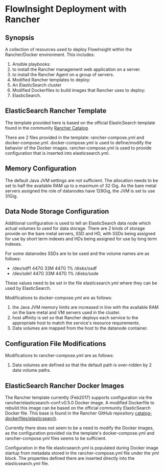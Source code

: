 # FlowInsight Deployment with Rancher

## Synopsis

A collection of resources used to deploy FlowInsight within the Rancher/Docker environment. This includes:

1. Ansible playbooks:
  1. to install the Rancher management web application on a server.
  1. to install the Rancher Agent on a group of servers.
1. Modified Rancher templates to deploy:
  1. An ElasticSearch cluster
1. Modified Dockerfiles to build images that Rancher uses to deploy:
  1. ElasticSearch.

## ElasticSearch Rancher Template

The template provided here is based on the official ElasticSearch template found in the community [Rancher Catalog](https://github.com/rancher/community-catalog/tree/master/templates/elasticsearch-2).

There are 2 files provided in the template: rancher-compose.yml and docker-compose.yml.
docker-compose.yml is used to define/modify the behavior of the Docker images.
rancher-compose.yml is used to provide configuration that is inserted into elasticsearch.yml.

## Memory Configuration

The default Java JVM settings are not sufficient. 
The allocation needs to be set to half the available RAM up to a maximum of 32 Gig.
As the bare metal servers assigned the role of datanodes have 128Gig, the JVM is set to use 31Gig.

## Data Node Storage Configuration

Additional configuration is used to tell an ElasticSearch data node which actual volumes to used for data storage. 
There are 2 kinds of storage provide on the bare metal servers, SSD and HD, with SSDs being assigned for use by short term indexes and HDs being assigned for use by long term indexes. 

For some datanodes SSDs are to be used and the volume names are as follows:
* /dev/sdf1       447G   33M  447G   1% /disks/ssdf
* /dev/sde1       447G   33M  447G   1% /disks/ssde

These values need to be set in the file elasticsearch.yml where they can be used by ElasticSearch. 

Modifications to docker-compose.yml are as follows:

1. the Java JVM memory limits are increased in line with the available RAM on the bare metal and VM servers used in the cluster.
1. host affinity is set so that Rancher deploys each service to the appropriate host to match the service's resource requirements.
1. Data volumes are mapped from the host to the datanode container.

## Configuration File Modifications

Modifications to rancher-compose.yml are as follows:

1. Data volumes are defined so that the default path is over-ridden by 2 data volume paths.

## ElasticSearch Rancher Docker Images

The Rancher template currently (Feb2017) supports configuration via the rancher/elasticsearch-conf:v0.5.0 Docker image. 
A modified Dockerfile to rebuild this image can be based on the official community ElasticSearch Docker file. 
This base is found in the Rancher GitHub repository [catalog-dockerfiles/elasticsearch](https://github.com/rancher/catalog-dockerfiles/tree/master/elasticsearch/containers/0.5.0/elasticsearch-conf).

Currently there does not seem to be a need to modify the Docker images, 
as the configuration provided via the template's docker-compose.yml and rancher-compose.yml files seems to be sufficient.

Configuration in the file elasticsearch.yml is populated during Docker image startup from metadata stored in the rancher-compose.yml file under the yml block.
The properties defined there are inserted directly into the elasticsearch.yml file.
